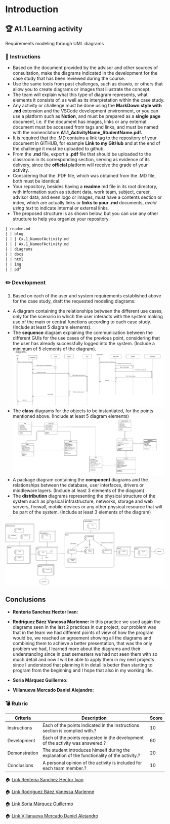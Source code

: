 # Introduction

## :trophy: A1.1 Learning activity

Requirements modeling through UML diagrams

### :blue_book: Instructions

- Based on the document provided by the advisor and other sources of consultation, make the diagrams indicated in the development for the case study that has been reviewed during the course.
- Use the same tools from past challenges, such as drawio, or others that allow you to create diagrams or images that illustrate the concept.
- The team will explain what this type of diagram represents, what elements it consists of, as well as its interpretation within the case study.
- Any activity or challenge must be done using the **MarkDown style with .md** extension and the VSCode development environment, or you can use a platform such as **Notion**, and must be prepared as a **single page** document, i.e. if the document has images, links or any external document must be accessed from tags and links, and must be named with the nomenclature **A1.1_ActivityName_StudentName.pdf.**.
- It is required that the .MD contains a link tag to the repository of your document in GITHUB, for example **Link to my GitHub** and at the end of the challenge it must be uploaded to github.
- From the **.md** file, export a **.pdf** file that should be uploaded to the classroom in its corresponding section, serving as evidence of its delivery, since the **official** platform will receive the grade of your activity.
- Considering that the .PDF file, which was obtained from the .MD file, both must be identical.
- Your repository, besides having a **readme**.md file in its root directory, with information such as student data, work team, subject, career, advisor data, and even logo or images, must have a contents section or index, which are actually links or **links to your .md** documents, _avoid using text_ to indicate internal or external links.
- The proposed structure is as shown below, but you can use any other structure to help you organize your repository.

```
| readme.md
| | blog
| | | Cx.1_NameofActivity.md
| | | Ax.1_NameofActivity.md
| | diagrams
| | docs
| | html
| | img
| | pdf    
```
### :pencil2: Development

1. Based on each of the user and system requirements established above for the case study, draft the requested modeling diagrams:

+ A diagram containing the relationships between the different use cases, only for the scenario in which the user interacts with the system making use of the main or central functions according to each case study. (Include at least 5 diagram elements).
+ The **sequence** diagram explaining the communication between the different GUIs for the use cases of the previous point, considering that the user has already successfully logged into the system. (Include a minimum of 5 elements of the diagram).
![Secuencia](../Diagramas/D.SEcuencia.png)
+ The **class** diagrams for the objects to be instantiated, for the points mentioned above. (Include at least 5 diagram elements)
![Clases](../Diagramas/D.CLases.png)
+ A package diagram containing the **component** diagrams and the relationships between the database, user interfaces, drivers or middleware layers. (Include at least 3 elements of the diagram)
+ The **distribution** diagrams representing the physical structure of the system such as physical infrastructure, networks, storage and web servers, firewall, mobile devices or any other physical resource that will be part of the system. (Include at least 3 elements of the diagram)

![Distribucion](../Diagramas/D.Dis.drawio.png)

## Conclusions 

*  **Renteria Sanchez Hector Ivan:** 
  
*  **Rodríguez Báez Vanessa Marlenne:** In this practice we used again the diagrams seen in the last 2 practices in our project, our problem was that in the team we had different points of view of how the program would be, we reached an agreement showing all the diagrams and combining them to achieve a better presentation, that was the only problem we had, I learned more about the diagrams and their understanding since in past semesters we had not seen them with so much detail and now I will be able to apply them in my next projects since I understood that planning it in detail is better than starting to program from the beginning and I hope that also in my working life. 
  
*  **Soria Márquez Guillermo:** 

*  **Villanueva Mercado Daniel Alejandro:** 
### :bomb: Rubric

| Criteria     | Description                                                                                  | Score |
| ------------- | -------------------------------------------------------------------------------------------- | ------- |
| Instructions | Each of the points indicated in the Instructions section is complied with.?            | 10      |  
| Development    | Each of the points requested in the development of the activity was answered.?     | 60      |
| Demonstration  | The student introduces himself during the explanation of the functionality of the activity.?            | 20      |
| Conclusions  | A personal opinion of the activity is included for each team member.? | 10      |

:house: [Link Renteria Sanchez Hector Ivan](https://github.com/IvanRenteria/Analisis-Avanzado-de-Software)

:house: [Link Rodríguez Báez Vanessa Marlenne](https://github.com/vanessamRodriguez/Analisis-Avanzado-de-Software)

:house: [Link Soria Márquez Guillermo](https://github.com/GuillermoSoria97/Analisis_Avanzado_de_Software)

:house: [Link Villanueva Mercado Daniel Alejandro](https://github.com/Dany305/Analisis-Avanzado-de-Software)